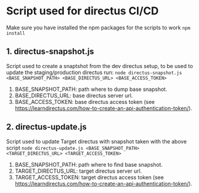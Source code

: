 # Script used for directus CI/CD

Make sure you have installed the npm packages for the scripts to work
```npm install```

## 1. directus-snapshot.js

Script used to create a snaptshot from the dev directus setup, to be used to update the staging/production directus 
run: 
```node directus-snapshot.js <BASE_SNAPSHOT_PATH> <BASE_DIRECTUS_URL> <BASE_ACCESS_TOKEN>```

1. BASE_SNAPSHOT_PATH: path where to dump base snapshot.
2. BASE_DIRECTUS_URL: base directus server url.
3. BASE_ACCESS_TOKEN: base directus access token (see https://learndirectus.com/how-to-create-an-api-authentication-token/).

## 2. directus-update.js

Script used to update Target directus with snapshot taken with the above script
```node directus-update.js <BASE_SNAPSHOT_PATH> <TARGET_DIRECTUS_URL> <TARGET_ACCESS_TOKEN>```

1. BASE_SNAPSHOT_PATH: path where to find base snapshot.
2. TARGET_DIRECTUS_URL: target directus server url.
3. TARGET_ACCESS_TOKEN: target directus access token (see https://learndirectus.com/how-to-create-an-api-authentication-token/).